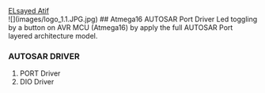 <script type="text/javascript" src="https://platform.linkedin.com/badges/js/profile.js" async defer></script>
<div class="LI-profile-badge"  data-version="v1" data-size="medium" data-locale="en_US" data-type="horizontal" data-theme="dark" data-vanity="elsayed-atif"><a class="LI-simple-link" href='https://eg.linkedin.com/in/elsayed-atif?trk=profile-badge'>ELsayed Atif</a></div>
![](images/logo_1.1.JPG.jpg)
## Atmega16 AUTOSAR Port Driver
Led toggling by a button on AVR MCU (Atmega16) by apply the full AUTOSAR Port layered architecture model.


### AUTOSAR DRIVER

1. PORT Driver
2. DIO Driver
